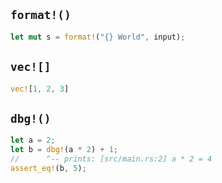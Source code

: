 ## `format!()`
```rust
let mut s = format!("{} World", input);
```

## `vec![]`
```rust
vec![1, 2, 3]
```

## `dbg!()`
```rust
let a = 2;
let b = dbg!(a * 2) + 1;
//      ^-- prints: [src/main.rs:2] a * 2 = 4
assert_eq!(b, 5);
```